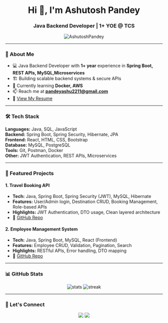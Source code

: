<h1 align="center">Hi 👋, I'm Ashutosh Pandey</h1>
<h3 align="center">Java Backend Developer | 1+ YOE @ TCS</h3>

<p align="center">
  <img src="https://komarev.com/ghpvc/?username=AshutoshPandey&label=Profile%20views&color=0e75b6&style=flat" alt="AshutoshPandey" />
</p>

---

### 🚀 About Me  
- 💻 Java Backend Developer with **1+ year** experience in **Spring Boot, REST APIs, MySQL,Microservices**  
- 🏗 Building scalable backend systems & secure APIs  
- 🌱 Currently learning **Docker, AWS**  
- 📫 Reach me at **pandeyashu2211@gmail.com**  
- 📄 [View My Resume](https://docs.google.com/document/d/1ssf88X8VMaXYJF7fhdmu8F6GpIJLUiY3/edit?usp=sharing&ouid=109001459276568820819&rtpof=true&sd=true)  

---

### 🛠 Tech Stack  
**Languages:** Java, SQL, JavaScript  
**Backend:** Spring Boot, Spring Security, Hibernate, JPA  
**Frontend:** React, HTML, CSS, Bootstrap  
**Database:** MySQL, PostgreSQL  
**Tools:** Git, Postman, Docker  
**Other:** JWT Authentication, REST APIs, Microservices  

---

### 📌 Featured Projects  

#### **1. Travel Booking API**
- **Tech:** Java, Spring Boot, Spring Security (JWT), MySQL, Hibernate  
- **Features:** User/Admin login, Destination CRUD, Booking Management, Role-based APIs  
- **Highlights:** JWT Authentication, DTO usage, Clean layered architecture  
- 🔗 [GitHub Repo](https://github.com/Ashu-del/travel-booking-api)

#### **2. Employee Management System**
- **Tech:** Java, Spring Boot, MySQL, React (Frontend)  
- **Features:** Employee CRUD, Validation, Pagination, Search  
- **Highlights:** RESTful APIs, Error handling, DTO mapping  
- 🔗 [GitHub Repo](https://github.com/Ashu-del/employee-management)



---

### 📊 GitHub Stats  
<p align="center">
  <img src="https://github-readme-stats.vercel.app/api?username=AshutoshPandey&show_icons=true&theme=tokyonight" alt="stats" />
  <img src="https://github-readme-streak-stats.herokuapp.com/?user=AshutoshPandey&theme=tokyonight" alt="streak" />
</p>

---

### 🤝 Let's Connect  
<p align="center">
  <a href="https://www.linkedin.com/in/ashutosh-pandey-b5bab8167/"><img src="https://img.shields.io/badge/LinkedIn-0A66C2?style=for-the-badge&logo=linkedin&logoColor=white"/></a>
  <a href="mailto:pandeyashu2211@gmail.com"><img src="https://img.shields.io/badge/Email-D14836?style=for-the-badge&logo=gmail&logoColor=white"/></a>
</p>
